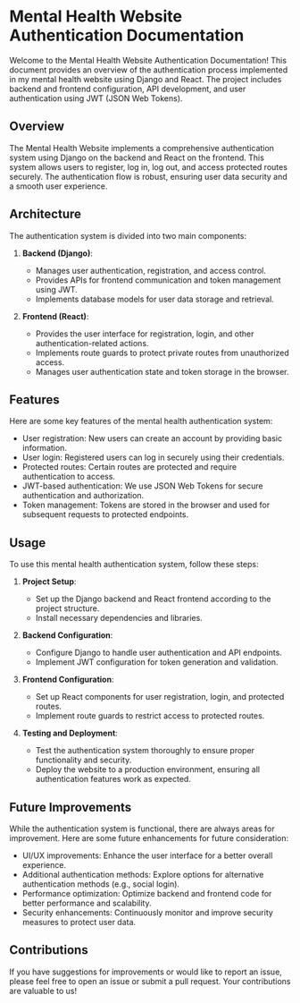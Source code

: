 # Mental Health Website Authentication Documentation

Welcome to the Mental Health Website Authentication Documentation! This document provides an overview of the authentication process implemented in my mental health website using Django and React. The project includes backend and frontend configuration, API development, and user authentication using JWT (JSON Web Tokens).

## Overview

The Mental Health Website implements a comprehensive authentication system using Django on the backend and React on the frontend. This system allows users to register, log in, log out, and access protected routes securely. The authentication flow is robust, ensuring user data security and a smooth user experience.

## Architecture

The authentication system is divided into two main components:

1. **Backend (Django)**:
   - Manages user authentication, registration, and access control.
   - Provides APIs for frontend communication and token management using JWT.
   - Implements database models for user data storage and retrieval.

2. **Frontend (React)**:
   - Provides the user interface for registration, login, and other authentication-related actions.
   - Implements route guards to protect private routes from unauthorized access.
   - Manages user authentication state and token storage in the browser.

## Features

Here are some key features of the mental health authentication system:

- User registration: New users can create an account by providing basic information.
- User login: Registered users can log in securely using their credentials.
- Protected routes: Certain routes are protected and require authentication to access.
- JWT-based authentication: We use JSON Web Tokens for secure authentication and authorization.
- Token management: Tokens are stored in the browser and used for subsequent requests to protected endpoints.

## Usage

To use this mental health authentication system, follow these steps:

1. **Project Setup**:
   - Set up the Django backend and React frontend according to the project structure.
   - Install necessary dependencies and libraries.

2. **Backend Configuration**:
   - Configure Django to handle user authentication and API endpoints.
   - Implement JWT configuration for token generation and validation.

3. **Frontend Configuration**:
   - Set up React components for user registration, login, and protected routes.
   - Implement route guards to restrict access to protected routes.

4. **Testing and Deployment**:
   - Test the authentication system thoroughly to ensure proper functionality and security.
   - Deploy the website to a production environment, ensuring all authentication features work as expected.

## Future Improvements

While the authentication system is functional, there are always areas for improvement. Here are some future enhancements for future consideration:

- UI/UX improvements: Enhance the user interface for a better overall experience.
- Additional authentication methods: Explore options for alternative authentication methods (e.g., social login).
- Performance optimization: Optimize backend and frontend code for better performance and scalability.
- Security enhancements: Continuously monitor and improve security measures to protect user data.

## Contributions

If you have suggestions for improvements or would like to report an issue, please feel free to open an issue or submit a pull request. Your contributions are valuable to us!


